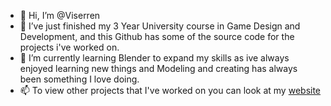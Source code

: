 - 👋 Hi, I’m @Viserren
- 👀 I’ve just finished my 3 Year University course in Game Design and Development, and this Github has some of the source code for the projects i've worked on.
- 🌱 I’m currently learning Blender to expand my skills as ive always enjoyed learning new things and Modeling and creating has always been something I love doing.
- 📫 To view other projects that I've worked on you can look at my [website](https://www.bopbop-studios.com)

<!---
Viserren/Viserren is a ✨ special ✨ repository because its `README.md` (this file) appears on your GitHub profile.
You can click the Preview link to take a look at your changes.
--->
